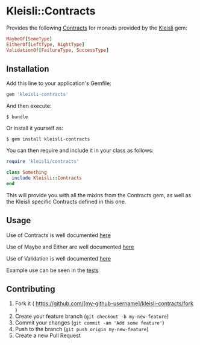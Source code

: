 # Kleisli::Contracts

Provides the following [Contracts](https://github.com/egonSchiele/contracts.ruby)
for monads provided by the [Kleisli](https://github.com/txus/kleisli) gem:

```ruby
MaybeOf[SomeType]
EitherOf[LeftType, RightType]
ValidationOf[FailureType, SuccessType]
```

## Installation

Add this line to your application's Gemfile:

```ruby
gem 'kleisli-contracts'
```

And then execute:

    $ bundle

Or install it yourself as:

    $ gem install kleisli-contracts

You can then require and include it in your class as follows:

```ruby
require 'kleisli/contracts'

class Something
  include Kleisli::Contracts
end
```

This will provide you with all the mixins from the Contracts gem, as well as
the Kleisli specific Contracts defined in this one.

## Usage

Use of Contracts is well documented [here](http://egonschiele.github.io/contracts.ruby/)

Use of Maybe and Either are well documented [here](http://blog.txus.io/kleisli/)

Use of Validation is well documented [here](https://github.com/beezee/kleisli-validation)

Example use can be seen in the [tests](https://github.com/beezee/kleisli-contracts/blob/master/test/kleisli/contracts_test.rb)

## Contributing

1. Fork it ( https://github.com/[my-github-username]/kleisli-contracts/fork )
2. Create your feature branch (`git checkout -b my-new-feature`)
3. Commit your changes (`git commit -am 'Add some feature'`)
4. Push to the branch (`git push origin my-new-feature`)
5. Create a new Pull Request
